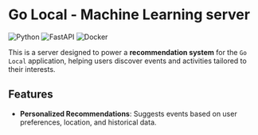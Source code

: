 # Go Local - Machine Learning server

![Python](https://img.shields.io/badge/Python-3776AB?style=for-the-badge&logo=python&logoColor=white)
![FastAPI](https://img.shields.io/badge/FastAPI-005571?style=for-the-badge&logo=fastapi&logoColor=white)
![Docker](https://img.shields.io/badge/docker-%230db7ed.svg?style=for-the-badge&logo=docker&logoColor=white)

This is a server designed to power a **recommendation system** for the `Go Local` application, helping users discover events and activities tailored to their interests.

## Features

- **Personalized Recommendations**: Suggests events based on user preferences, location, and historical data.
